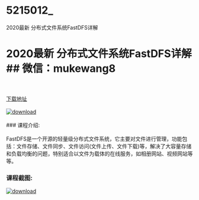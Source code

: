 # 5215012_
2020最新 分布式文件系统FastDFS详解
# 2020最新 分布式文件系统FastDFS详解## 微信：mukewang8
<br/></br>[下载地址](http://www.36tz.cn/article/5215012 "下载地址")
<br/></br>[![download](http://36tz.cn/muke_img/2020_08_2-63-300x190.png "下载地址")](http://www.36tz.cn/article/5215012 "下载地址")
<br/></br>### 课程介绍:<br/></br>FastDFS是一个开源的轻量级分布式文件系统，它主要对文件进行管理，功能包括：文件存储、文件同步、文件访问(文件上传、文件下载)等，解决了大容量存储和负载均衡的问题，特别适合以文件为载体的在线服务，如相册网站、视频网站等等。

### 课程截图:
[![download](http://36tz.cn/muke_img/2020_08_1-67.png "下载地址")](http://www.36tz.cn/article/5215012 "下载地址")
